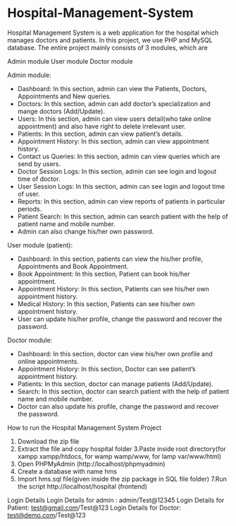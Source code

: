 # Hospital-Management-System

Hospital Management System is a web application for the hospital which manages doctors and patients. In this project, we use PHP and MySQL database.
The entire project mainly consists of 3 modules, which are

Admin module
User module
Doctor module
 
Admin module:

- Dashboard: In this section, admin can view the Patients, Doctors, Appointments and New queries.
- Doctors: In this section, admin can add doctor’s specialization and mange doctors (Add/Update).
- Users: In this section, admin can view users detail(who take online appointment) and also have right to delete irrelevant user.
- Patients: In this section, admin can view patient’s details.
- Appointment History: In this section, admin can view appointment history.
- Contact us Queries: In this section, admin can view queries which are send by users.
- Doctor Session Logs: In this section, admin can see login and logout time of doctor.
- User Session Logs: In this section, admin can see login and logout time of user.
- Reports: In this section, admin can view reports of patients in particular periods.
- Patient Search: In this section, admin can search patient with the help of patient name and mobile number.
- Admin can also change his/her own password.

User module (patient):
- Dashboard: In this section, patients can view the his/her profile, Appointments and Book Appointment.
- Book Appointment: In this section, Patient can book his/her appointment.
- Appointment History: In this section, Patients can see his/her own appointment history.
- Medical History: In this section, Patients can see his/her own appointment history.
- User can update his/her profile, change the password and recover the password.

Doctor module:
- Dashboard: In this section, doctor can view his/her own profile and online appointments.
- Appointment History: In this section, Doctor can see patient’s appointment history.
- Patients: In this section, doctor can manage patients (Add/Update).
- Search: In this section, doctor can search patient with the help of patient name and mobile number.
- Doctor can also update his profile, change the password and recover the password.

How to run the Hospital Management System  Project
1. Download the zip file
2. Extract the file and copy hospital folder
3.Paste inside root directory(for xampp xampp/htdocs, for wamp wamp/www, for lamp var/www/html)
4. Open PHPMyAdmin (http://localhost/phpmyadmin)
5. Create a database with name hms
6. Import hms.sql file(given inside the zip package in SQL file folder)
7.Run the script http://localhost/hospital (frontend)

Login Details
Login Details for admin : admin/Test@12345
Login Details for Patient: test@gmail.com/Test@123
Login Details for Doctor: test@demo.com/Test@123
